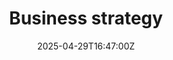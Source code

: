 ---
title: Business strategy
linkTitle: Business strategy
date: '2025-04-29T16:47:00Z'
weight: 1
description: Green Orbit Digital aims to lead sustainable marketing in the space industry
  by focusing on education, collaboration, digital innovation, and community engagement,
  with diverse revenue streams and a commitment to measurable impact and continuous
  improvement.
draft: false
ref: business-strategy
---